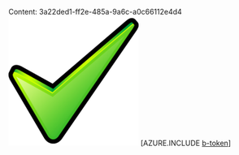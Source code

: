 Content: 3a22ded1-ff2e-485a-9a6c-a0c66112e4d4![image](16e98928-0d44-4289-8f49-bb2924efb87e.png)
[AZURE.INCLUDE [b-token](670a6ecd-3d33-417f-bdf0-fa3444d4f876.md)]
